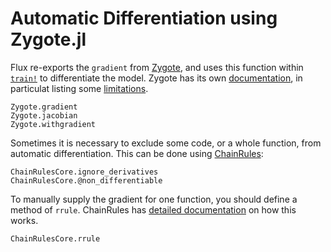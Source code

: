 # Automatic Differentiation using Zygote.jl

Flux re-exports the `gradient` from [Zygote](https://github.com/FluxML/Zygote.jl), and uses this function within [`train!`](@ref) to differentiate the model. Zygote has its own [documentation](https://fluxml.ai/Zygote.jl/dev/), in particulat listing some [limitations](https://fluxml.ai/Zygote.jl/dev/limitations/).

```@docs
Zygote.gradient
Zygote.jacobian
Zygote.withgradient
```

Sometimes it is necessary to exclude some code, or a whole function, from automatic differentiation. This can be done using [ChainRules](https://github.com/JuliaDiff/ChainRules.jl):

```@docs
ChainRulesCore.ignore_derivatives
ChainRulesCore.@non_differentiable
```

To manually supply the gradient for one function, you should define a method of `rrule`. ChainRules has [detailed documentation](https://juliadiff.org/ChainRulesCore.jl/stable/) on how this works.

```@docs
ChainRulesCore.rrule
```